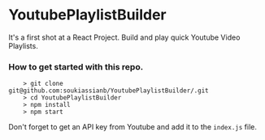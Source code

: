 # YoutubePlaylistBuilder

It's a first shot at a React Project.
Build and play quick Youtube Video Playlists.

### How to get started with this repo.

```
	> git clone git@github.com:soukiassianb/YoutubePlaylistBuilder/.git
	> cd YoutubePlaylistBuilder
	> npm install
	> npm start
```

Don't forget to get an API key from Youtube and add it to the `index.js` file.
